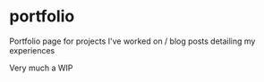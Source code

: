 # portfolio
 Portfolio page for projects I've worked on / blog posts detailing my experiences

 Very much a WIP
